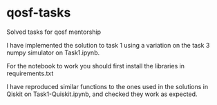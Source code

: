 # qosf-tasks
Solved tasks for qosf mentorship


I have implemented the solution to task 1 using a variation on the task 3 numpy simulator on Task1.ipynb.


For the notebook to work you should first install the libraries in requirements.txt



I have reproduced similar functions to the ones used in the solutions in Qiskit on Task1-Quiskit.ipynb, and checked they work as expected.
